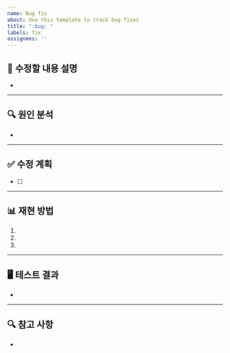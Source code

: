 ```yaml
---
name: Bug fix
about: Use this template to track bug fixes
title: ":bug: "
labels: fix
assignees: ''
---
```


## 🐞 수정할 내용 설명
<!-- 발생한 버그 혹은 수정사항의 대한 명확하고 간결한 설명을 기술하세요 -->
- 

---

## 🔍 원인 분석
<!-- 버그의 원인과 영향을 미친 요인을 설명하세요 -->
- 

---

## ✅ 수정 계획
<!-- 수정 작업을 구체적으로 기술하세요 -->
- [ ] 

---

## 📊 재현 방법
<!-- 버그가 발생하는 과정을 재현할 수 있는 방법을 기술하세요(optional) -->
1. 
2. 
3. 

---

## 🖥 테스트 결과
<!-- 수정 후 테스트한 결과를 기록하세요 -->
- 

---

## 🔍 참고 사항
<!-- 추가적인 정보나 스크린샷이 있다면 첨부하세요(optional) -->
- 
